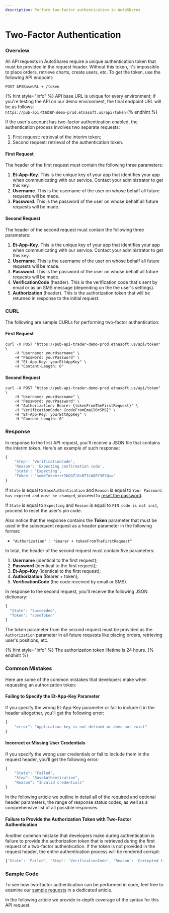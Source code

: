 ```yaml
---
description: Perform two-factor authentication in AutoShares
---
```


# Two-Factor Authentication

### Overview

All API requests in AutoShares require a unique authentication token that must be provided in the request header. Without this token, it's impossible to place orders, retrieve charts, create users, etc. To get the token, use the following API endpoint:

```
POST APIBaseURL + /token
```

{% hint style="info" %}
API base URL is unique for every environment; if you're testing the API on our demo environment, the final endpoint URL will be as follows:\
`https://pub-api-`trader`-demo-prod.etnasoft.us/api/token`&#x20;
{% endhint %}

If the user's account has two-factor authentication enabled, the authentication process involves two separate requests:

1. First request: retrieval of the interim token;
2. Second request: retrieval of the authentication token.

#### First Request

The header of the first request must contain the following three parameters:

1. **Et-App-Key**. This is the unique key of your app that identifies your app when communicating with our service. Contact your administrator to get this key.
2. **Username**. This is the username of the user on whose behalf all future requests will be made.
3. **Password**. This is the password of the user on whose behalf all future requests will be made.

#### Second Request

The header of the second request must contain the following three parameters:

1. **Et-App-Key**. This is the unique key of your app that identifies your app when communicating with our service. Contact your administrator to get this key.
2. **Username**. This is the username of the user on whose behalf all future requests will be made.
3. **Password**. This is the password of the user on whose behalf all future requests will be made.
4. **VerificationCode** (header). This is the verification code that's sent by email or as an SMS message (depending on the the user's settings).
5. **Authorization** (header). This is the authorization token that will be returned in response to the initial request.

### CURL

The following are sample CURLs for performing two-factor authentication:

#### First Request

```
curl -X POST "https://pub-api-trader-demo-prod.etnasoft.us/api/token" \
	-H "Username: yourUsername" \
	-H "Password: yourPassword" \
	-H "Et-App-Key: yourEttAppKey" \
	-H "Content-Length: 0" 
```

#### Second Request

```
curl -X POST "https://pub-api-trader-demo-prod.etnasoft.us/api/token" \
	-H "Username: yourUsername" \
	-H "Password: yourPassword" \
	-H "Authorization: Bearer {tokenFromTheFirstRequest}" \
	-H "VerificationCode: {codeFromEmailOrSMS}" \
	-H "Et-App-Key: yourEttAppKey" \
	-H "Content-Length: 0"
```

### Response

In response to the first API request, you'll receive a JSON file that contains the interim token. Here's an example of such response:

```javascript
{
    'Step': 'VerificationCode', 
    'Reason': 'Expecting confirmation code', 
    'State': 'Expecting', 
    'Token': 'someToken+zrIbQGZl8sBT1LWQEY38SQ=='
}
```

If `State` is equal to `BaseAuthentication` and `Reason` is equal to `Your Password has expired and must be changed`, proceed to [reset the password](../../password-reset/password-expiration.md).

If `State` is equal to `Expecting` and `Reason` is equal to `PIN code is not init`, proceed to reset the user's pin code.

Also notice that the response contains the **Token** parameter that must be used in the subsequent request as a header parameter in the following format:

* `"Authorization" : "Bearer + tokenFromTheFirstRequest"`

In total, the header of the second request must contain five parameters:

1. **Username** (identical to the first request);
2. **Password** (identical to the first request);
3. **Et-App-Key** (identical to the first request);
4. **Authorization** (Bearer + token);
5. **VerificationCode** (the code received by email or SMS).

In response to the second request, you'll receive the following JSON dictionary:

```javascript
{
  "State": "Succeeded",
  "Token": "someToken"
}
```

The token parameter from the second request must be provided as the `Authorization` parameter in all future requests like placing orders, retrieving user's positions, etc.

{% hint style="info" %}
The authorization token lifetime is 24 hours.
{% endhint %}

### Common Mistakes

Here are some of the common mistakes that developers make when requesting an authorization token:

#### Failing to Specify the Et-App-Key Parameter

If you specify the wrong Et-App-Key parameter or fail to include it in the header altogether, you'll get the following error:

```javascript
{
    "error": "Application key is not defined or does not exist"
}
```

#### Incorrect or Missing User Credentials

If you specify the wrong user credentials or fail to include them in the request header, you'll get the following error:

```javascript
{
    "State": "Failed",
    "Step": "BaseAuthentication",
    "Reason": "Invalid credentials"
}
```

In the following article we outline in detail all of the required and optional header parameters, the range of response status codes, as well as a comprehensive list of all possible responses.

#### Failure to Provide the Authorization Token with Two-Factor Authentication

Another common mistake that developers make during authentication is failure to provide the authorization token that is retrieved during the first request of a two-factor authentication. If the token is not provided in the request header, the entire authentication process will be rendered corrupt:

```javascript
{'State': 'Failed', 'Step': 'VerificationCode', 'Reason': 'Corrupted ticket'}
```

### Sample Code

To see how two-factor authentication can be performed in code, feel free to examine our [sample requests](../../code-samples/two-factor-autentication.md) in a dedicated article.

In the following article we provide in-depth coverage of the syntax for this API request.
